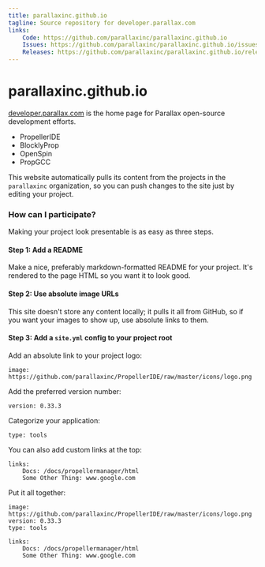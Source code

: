```yaml
---
title: parallaxinc.github.io
tagline: Source repository for developer.parallax.com
links:
    Code: https://github.com/parallaxinc/parallaxinc.github.io
    Issues: https://github.com/parallaxinc/parallaxinc.github.io/issues
    Releases: https://github.com/parallaxinc/parallaxinc.github.io/releases
---
```

# parallaxinc.github.io

[developer.parallax.com](http://developer.parallax.com) is the home page for Parallax open-source development efforts.

- PropellerIDE
- BlocklyProp
- OpenSpin
- PropGCC

This website automatically pulls its content from the projects in the `parallaxinc` organization, so you can push changes to the site just by editing your project.

### How can I participate?

Making your project look presentable is as easy as three steps.

#### Step 1: Add a README

Make a nice, preferably markdown-formatted README for your project. It's rendered to the page HTML so you want it to look good.

#### Step 2: Use absolute image URLs

This site doesn't store any content locally; it pulls it all from GitHub, so if you want your images to show up, use absolute links to them.

#### Step 3: Add a `site.yml` config to your project root

Add an absolute link to your project logo:

    image: https://github.com/parallaxinc/PropellerIDE/raw/master/icons/logo.png
    
Add the preferred version number:

    version: 0.33.3
    
Categorize your application:

    type: tools

You can also add custom links at the top:

    links:
        Docs: /docs/propellermanager/html
        Some Other Thing: www.google.com
        
Put it all together:

    image: https://github.com/parallaxinc/PropellerIDE/raw/master/icons/logo.png
    version: 0.33.3
    type: tools

    links:
        Docs: /docs/propellermanager/html
        Some Other Thing: www.google.com

